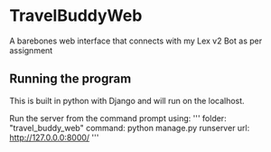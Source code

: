 # TravelBuddyWeb
A barebones web interface that connects with my Lex v2 Bot as per assignment

## Running the program
This is built in python with Django and will run on the localhost.

Run the server from the command prompt using:
'''
folder: "travel_buddy_web"
command: python manage.py runserver
url: http://127.0.0.0:8000/ 
'''